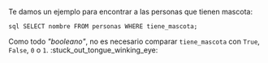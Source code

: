 Te damos un ejemplo para encontrar a las personas que tienen mascota:

``` sql SELECT nombre FROM personas WHERE tiene_mascota; ```

Como todo _"booleano"_, no es necesario comparar `tiene_mascota` con `True`, `False`, `0` o `1`. :stuck\_out\_tongue\_winking\_eye: